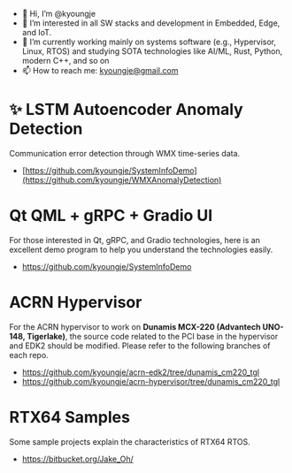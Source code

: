 - 👋 Hi, I’m @kyoungje
- 👀 I’m interested in all SW stacks and development in Embedded, Edge, and IoT.
- 🌱 I’m currently working mainly on systems software (e.g., Hypervisor, Linux, RTOS) and studying SOTA technologies like AI/ML, Rust, Python, modern C++, and so on
- 📫 How to reach me: kyoungje@gmail.com

# ✨ LSTM Autoencoder Anomaly Detection
Communication error detection through WMX time-series data.
- [https://github.com/kyoungje/SystemInfoDemo](https://github.com/kyoungje/WMXAnomalyDetection)
  
# Qt QML + gRPC + Gradio UI
For those interested in Qt, gRPC, and Gradio technologies, here is an excellent demo program to help you understand the technologies easily.
- https://github.com/kyoungje/SystemInfoDemo

# ACRN Hypervisor
For the ACRN hypervisor to work on **Dunamis MCX-220 (Advantech UNO-148, Tigerlake)**, the source code related to the PCI base in the hypervisor and EDK2 should be modified.
Please refer to the following branches of each repo.
- https://github.com/kyoungje/acrn-edk2/tree/dunamis_cm220_tgl
- https://github.com/kyoungje/acrn-hypervisor/tree/dunamis_cm220_tgl

# RTX64 Samples
Some sample projects explain the characteristics of RTX64 RTOS.
- https://bitbucket.org/Jake_Oh/
